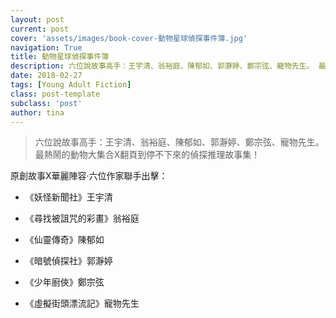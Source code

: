 ```yaml
---
layout: post
current: post
cover: 'assets/images/book-cover-動物星球偵探事件簿.jpg'
navigation: True
title: 動物星球偵探事件簿
description: 六位說故事高手：王宇清、翁裕庭、陳郁如、郭瀞婷、鄭宗弦、寵物先生。 最熱鬧的動物大集合X翻頁到停不下來的偵探推理故事集！
date: 2018-02-27
tags: [Young Adult Fiction]
class: post-template
subclass: 'post'
author: tina
---
```


>六位說故事高手：王宇清、翁裕庭、陳郁如、郭瀞婷、鄭宗弦、寵物先生。 最熱鬧的動物大集合X翻頁到停不下來的偵探推理故事集！

<!--more-->

原創故事X華麗陣容‧六位作家聯手出擊：

* 《妖怪新聞社》王宇清

* 《尋找被詛咒的彩畫》翁裕庭

* 《仙靈傳奇》陳郁如

* 《暗號偵探社》郭瀞婷

* 《少年廚俠》鄭宗弦

* 《虛擬街頭漂流記》寵物先生
